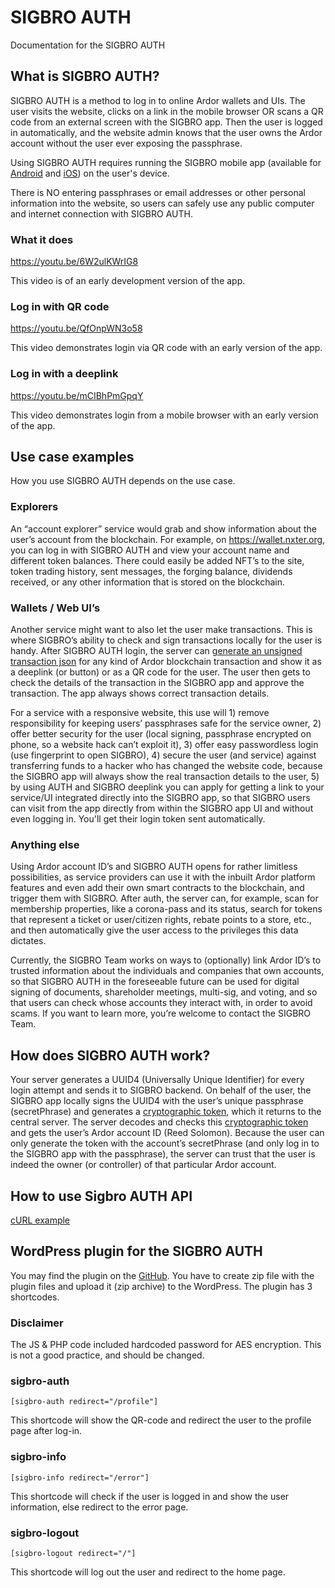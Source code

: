 # SIGBRO AUTH

Documentation for the SIGBRO AUTH

## What is SIGBRO AUTH?

SIGBRO AUTH is a method to log in to online Ardor wallets and UIs. The user visits the website, clicks on a link in the
mobile browser OR scans a QR code from an external screen with the SIGBRO app. Then the user is logged in automatically,
and the website admin knows that the user owns the Ardor account without the user ever exposing the passphrase.

Using SIGBRO AUTH requires running the SIGBRO mobile app (available
for [Android](https://play.google.com/store/apps/details?id=org.nxter.sigbro)
and [iOS](https://apps.apple.com/dk/app/sigbro/id1579909308)) on the user's device.

There is NO entering passphrases or email addresses or other personal information into the website, so users can safely
use any public computer and internet connection with SIGBRO AUTH.

### What it does

https://youtu.be/6W2ulKWrIG8

This video is of an early development version of the app.

### Log in with QR code

https://youtu.be/QfOnpWN3o58

This video demonstrates login via QR code with an early version of the app.

### Log in with a deeplink

https://youtu.be/mCIBhPmGpqY

This video demonstrates login from a mobile browser with an early version of the app.

## Use case examples

How you use SIGBRO AUTH depends on the use case.

### Explorers

An “account explorer” service would grab and show information about the user’s account from the blockchain. For example,
on https://wallet.nxter.org, you can log in with SIGBRO AUTH and view your account name and different token balances.
There could easily be added NFT’s to the site, token trading history, sent messages, the forging balance, dividends
received, or any other information that is stored on the blockchain.

### Wallets / Web UI’s

Another service might want to also let the user make transactions. This is where SIGBRO’s ability to check and sign
transactions locally for the user is handy. After SIGBRO AUTH login, the server can [generate an unsigned transaction
json](https://github.com/Nxter/sigbro-docs/blob/master/sigbro-tx/README.md) for any kind of Ardor blockchain transaction and show it as a deeplink (or button) or as a QR code for the user.
The user then gets to check the details of the transaction in the SIGBRO app and approve the transaction. The app always
shows correct transaction details.

For a service with a responsive website, this use will 1) remove responsibility for keeping users’ passphrases safe for
the service owner, 2) offer better security for the user (local signing, passphrase encrypted on phone, so a website
hack can’t exploit it), 3) offer easy passwordless login (use fingerprint to open SIGBRO), 4) secure the user (and
service) against transferring funds to a hacker who has changed the website code, because the SIGBRO app will always
show the real transaction details to the user, 5) by using AUTH and SIGBRO deeplink you can apply for getting a link to
your service/UI integrated directly into the SIGBRO app, so that SIGBRO users can visit from the app directly from
within the SIGBRO app UI and without even logging in. You'll get their login token sent automatically.

### Anything else

Using Ardor account ID’s and SIGBRO AUTH opens for rather limitless possibilities, as service providers can use it with
the inbuilt Ardor platform features and even add their own smart contracts to the blockchain, and trigger them with
SIGBRO. After auth, the server can, for example, scan for membership properties, like a corona-pass and its status,
search for tokens that represent a ticket or user/citizen rights, rebate points to a store, etc., and then automatically
give the user access to the privileges this data dictates.

Currently, the SIGBRO Team works on ways to (optionally) link Ardor ID’s to trusted information about the individuals
and companies that own accounts, so that SIGBRO AUTH in the foreseeable future can be used for digital signing of
documents, shareholder meetings, multi-sig, and voting, and so that users can check whose accounts they interact with,
in order to avoid scams. If you want to learn more, you’re welcome to contact the SIGBRO Team.

## How does SIGBRO AUTH work?

Your server generates a UUID4 (Universally Unique Identifier) for every login attempt and sends it to SIGBRO backend. On
behalf of the user, the SIGBRO app locally signs the UUID4 with the user’s unique passphrase (secretPhrase) and
generates a [cryptographic token](https://ardordocs.jelurida.com/Tokens#Generate_Token), which it returns to the central
server. The server decodes and checks this [cryptographic token](https://ardordocs.jelurida.com/Tokens#Decode_Token) and
gets the user’s Ardor account ID (Reed Solomon). Because the user can only generate the token with the account’s
secretPhrase (and only log in to the SIGBRO app with the passphrase), the server can trust that the user is indeed the
owner (or controller) of that particular Ardor account.

## How to use Sigbro AUTH API

[cURL example](example_curl.md)

## WordPress plugin for the SIGBRO AUTH

You may find the plugin on the [GitHub](https://github.com/Nxter/wp-sigbro-auth2). You have to create zip file with the
plugin files and upload it (zip archive) to the WordPress. The plugin has 3 shortcodes.

### Disclaimer

The JS & PHP code included hardcoded password for AES encryption. This is not a good practice, and should be changed.

### sigbro-auth

```shell
[sigbro-auth redirect="/profile"]
```

This shortcode will show the QR-code and redirect the user to the profile page after log-in.

### sigbro-info

```shell
[sigbro-info redirect="/error"]
```

This shortcode will check if the user is logged in and show the user information, else redirect to the error page.

### sigbro-logout

```shell
[sigbro-logout redirect="/"]
```

This shortcode will log out the user and redirect to the home page.

